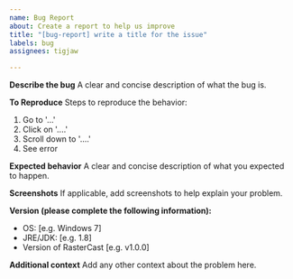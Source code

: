 ```yaml
---
name: Bug Report
about: Create a report to help us improve
title: "[bug-report] write a title for the issue"
labels: bug
assignees: tigjaw

---
```


**Describe the bug**
A clear and concise description of what the bug is.

**To Reproduce**
Steps to reproduce the behavior:
1. Go to '...'
2. Click on '....'
3. Scroll down to '....'
4. See error

**Expected behavior**
A clear and concise description of what you expected to happen.

**Screenshots**
If applicable, add screenshots to help explain your problem.

**Version (please complete the following information):**
 - OS: [e.g. Windows 7]
 - JRE/JDK: [e.g. 1.8]
 - Version of RasterCast [e.g. v1.0.0]

**Additional context**
Add any other context about the problem here.
